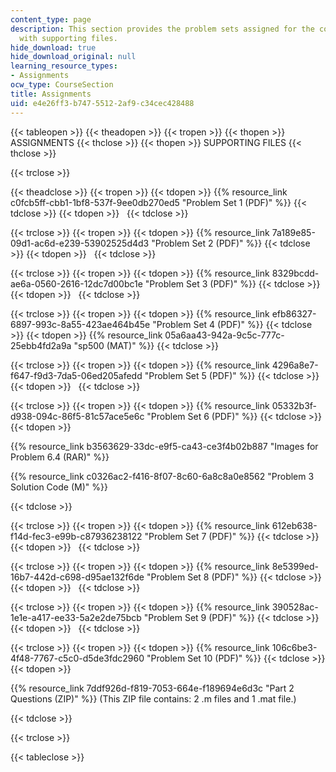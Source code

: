 ```yaml
---
content_type: page
description: This section provides the problem sets assigned for the course along
  with supporting files.
hide_download: true
hide_download_original: null
learning_resource_types:
- Assignments
ocw_type: CourseSection
title: Assignments
uid: e4e26ff3-b747-5512-2af9-c34cec428488
---
```


{{< tableopen >}}
{{< theadopen >}}
{{< tropen >}}
{{< thopen >}}
ASSIGNMENTS
{{< thclose >}}
{{< thopen >}}
SUPPORTING FILES
{{< thclose >}}

{{< trclose >}}

{{< theadclose >}}
{{< tropen >}}
{{< tdopen >}}
{{% resource_link c0fcb5ff-cbb1-1bf8-537f-9ee0db270ed5 "Problem Set 1 (PDF)" %}}
{{< tdclose >}}
{{< tdopen >}}
 
{{< tdclose >}}

{{< trclose >}}
{{< tropen >}}
{{< tdopen >}}
{{% resource_link 7a189e85-09d1-ac6d-e239-53902525d4d3 "Problem Set 2 (PDF)" %}}
{{< tdclose >}}
{{< tdopen >}}
 
{{< tdclose >}}

{{< trclose >}}
{{< tropen >}}
{{< tdopen >}}
{{% resource_link 8329bcdd-ae6a-0560-2616-12dc7d00bc1e "Problem Set 3 (PDF)" %}}
{{< tdclose >}}
{{< tdopen >}}
 
{{< tdclose >}}

{{< trclose >}}
{{< tropen >}}
{{< tdopen >}}
{{% resource_link efb86327-6897-993c-8a55-423ae464b45e "Problem Set 4 (PDF)" %}}
{{< tdclose >}}
{{< tdopen >}}
{{% resource_link 05a6aa43-942a-9c5c-777c-25ebb4fd2a9a "sp500 (MAT)" %}}
{{< tdclose >}}

{{< trclose >}}
{{< tropen >}}
{{< tdopen >}}
{{% resource_link 4296a8e7-f647-f9d3-7da5-06ed205afedd "Problem Set 5 (PDF)" %}}
{{< tdclose >}}
{{< tdopen >}}
 
{{< tdclose >}}

{{< trclose >}}
{{< tropen >}}
{{< tdopen >}}
{{% resource_link 05332b3f-d938-094c-86f5-81c57ace5e6c "Problem Set 6 (PDF)" %}}
{{< tdclose >}}
{{< tdopen >}}


{{% resource_link b3563629-33dc-e9f5-ca43-ce3f4b02b887 "Images for Problem 6.4 (RAR)" %}}

{{% resource_link c0326ac2-f416-8f07-8c60-6a8c8a0e8562 "Problem 3 Solution Code (M)" %}}


{{< tdclose >}}

{{< trclose >}}
{{< tropen >}}
{{< tdopen >}}
{{% resource_link 612eb638-f14d-fec3-e99b-c87936238122 "Problem Set 7 (PDF)" %}}
{{< tdclose >}}
{{< tdopen >}}
 
{{< tdclose >}}

{{< trclose >}}
{{< tropen >}}
{{< tdopen >}}
{{% resource_link 8e5399ed-16b7-442d-c698-d95ae132f6de "Problem Set 8 (PDF)" %}}
{{< tdclose >}}
{{< tdopen >}}
 
{{< tdclose >}}

{{< trclose >}}
{{< tropen >}}
{{< tdopen >}}
{{% resource_link 390528ac-1e1e-a417-ee33-5a2e2de75bcb "Problem Set 9 (PDF)" %}}
{{< tdclose >}}
{{< tdopen >}}
 
{{< tdclose >}}

{{< trclose >}}
{{< tropen >}}
{{< tdopen >}}
{{% resource_link 106c6be3-4f48-7767-c5c0-d5de3fdc2960 "Problem Set 10 (PDF)" %}}
{{< tdclose >}}
{{< tdopen >}}


{{% resource_link 7ddf926d-f819-7053-664e-f189694e6d3c "Part 2 Questions (ZIP)" %}} (This ZIP file contains: 2 .m files and 1 .mat file.)


{{< tdclose >}}

{{< trclose >}}

{{< tableclose >}}